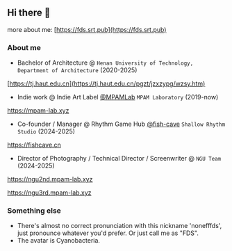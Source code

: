 ## Hi there 👋

more about me: [https://fds.srt.pub](https://fds.srt.pub)

### About me

- Bachelor of Architecture @ `Henan University of Technology, Department of Architecture` (2020-2025)

[https://tj.haut.edu.cn](https://tj.haut.edu.cn/pgzt/jzxzypg/wzsy.htm)

- Indie work @ Indie Art Label [@MPAMLab](https://github.com/mpamlab) `MPAM Laboratory` (2019-now)

https://mpam-lab.xyz

- Co-founder / Manager @ Rhythm Game Hub [@fish-cave](https://github.com/fish-cave) `Shallow Rhythm Studio` (2024-2025)

https://fishcave.cn

- Director of Photography / Technical Director / Screenwriter @ `NGU Team` (2024-2025)

https://ngu2nd.mpam-lab.xyz

https://ngu3rd.mpam-lab.xyz

### Something else

- There's almost no correct pronunciation with this nickname 'nonefffds', just pronounce whatever you'd prefer. Or just call me as "FDS".
- The avatar is Cyanobacteria.
